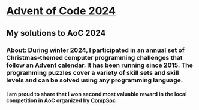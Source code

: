 # [Advent of Code 2024](https://adventofcode.com/)
## My solutions to AoC 2024
### About: During winter 2024, I participated in an annual set of Christmas-themed computer programming challenges that follow an Advent calendar. It has been running since 2015. The programming puzzles cover a variety of skill sets and skill levels and can be solved using any programming language. 

#### I am proud to share that I won second most valuable reward in the local competition in AoC organized by [CompSoc](https://comp-soc.com/)
